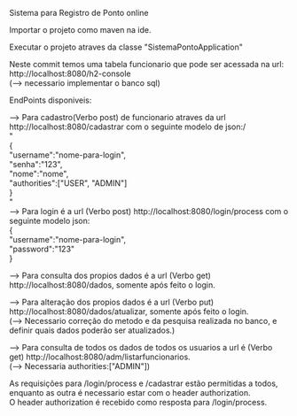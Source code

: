 Sistema para Registro de Ponto online

Importar o projeto como maven na ide.

Executar o projeto atraves da classe "SistemaPontoApplication"

Neste commit temos uma tabela funcionario que pode ser acessada na url: http://localhost:8080/h2-console<br/>
(--> necessario implementar o banco sql)

EndPoints disponiveis:

--> Para cadastro(Verbo post) de funcionario atraves da url http://localhost:8080/cadastrar com o seguinte modelo de json:/<br/>
"<br/>
{<br/>
    "username":"nome-para-login",<br/>
    "senha":"123",<br/>
    "nome":"nome",<br/>
    "authorities":["USER", "ADMIN"]<br/>
}<br/>
"<br/>
--> Para login é a url (Verbo post) http://localhost:8080/login/process com o seguinte modelo json:<br/>
{<br/>
    "username":"nome-para-login",<br/>
    "password":"123"<br/>
}<br/>

--> Para consulta dos propios dados é a url (Verbo get) http://localhost:8080/dados, somente após feito o login.

--> Para alteração dos propios dados é a url (Verbo put) http://localhost:8080/dados/atualizar, somente após feito o login.<br/>
(--> Necessario correção do metodo e da pesquisa realizada no banco, e definir quais dados poderão ser atualizados.)

--> Para consulta de todos os dados de todos os usuarios a url é (Verbo get) http://localhost:8080/adm/listarfuncionarios.<br/>
(--> Necessaria authorities:["ADMIN"])

As requisições para /login/process e /cadastrar estão permitidas a todos, enquanto as outra é necessario estar com o header authorization.<br/>
O header authorization é recebido como resposta para /login/process.
